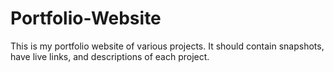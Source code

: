 # Portfolio-Website
This is my portfolio website of various projects. It should contain snapshots, have live links, and descriptions of each project.
